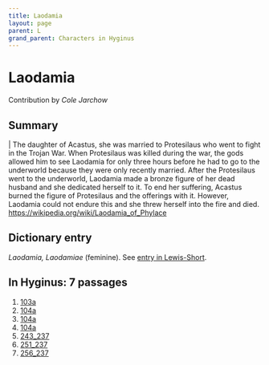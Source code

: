 ```yaml
---
title: Laodamia
layout: page
parent: L
grand_parent: Characters in Hyginus
---
```



# Laodamia


Contribution by *Cole Jarchow*


## Summary

| The daughter of Acastus, she was married to Protesilaus who went to fight in the Trojan War. When Protesilaus was killed during the war, the gods allowed him to see Laodamia for only three hours before he had to go to the underworld because they were only recently married. After the Protesilaus went to the underworld, Laodamia made a bronze figure of her dead husband and she dedicated herself to it. To end her suffering, Acastus burned the figure of Protesilaus and the offerings with it. However, Laodamia could not endure this and she threw herself into the fire and died. <https://wikipedia.org/wiki/Laodamia_of_Phylace>


## Dictionary entry

*Laodamia, Laodamiae* (feminine). See [entry in Lewis-Short](http://folio2.furman.edu/lewis-short/index.html?urn=urn:cite2:hmt:ls.markdown:n25821).


## In Hyginus:  7 passages

1. [103a](https://lingualatina.github.io/texts/browsable/hyginus/103a/)
1. [104a](https://lingualatina.github.io/texts/browsable/hyginus/104a/)
1. [104a](https://lingualatina.github.io/texts/browsable/hyginus/104a/)
1. [104a](https://lingualatina.github.io/texts/browsable/hyginus/104a/)
1. [243_237](https://lingualatina.github.io/texts/browsable/hyginus/243_237/)
1. [251_237](https://lingualatina.github.io/texts/browsable/hyginus/251_237/)
1. [256_237](https://lingualatina.github.io/texts/browsable/hyginus/256_237/)